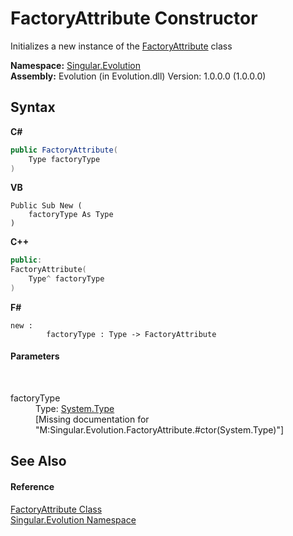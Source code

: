 # FactoryAttribute Constructor 
 

Initializes a new instance of the <a href="54d66747-3cb1-3e62-cb29-f8593b6e0fa4">FactoryAttribute</a> class

**Namespace:**&nbsp;<a href="acedf244-963b-8088-a668-8d116860929d">Singular.Evolution</a><br />**Assembly:**&nbsp;Evolution (in Evolution.dll) Version: 1.0.0.0 (1.0.0.0)

## Syntax

**C#**<br />
``` C#
public FactoryAttribute(
	Type factoryType
)
```

**VB**<br />
``` VB
Public Sub New ( 
	factoryType As Type
)
```

**C++**<br />
``` C++
public:
FactoryAttribute(
	Type^ factoryType
)
```

**F#**<br />
``` F#
new : 
        factoryType : Type -> FactoryAttribute
```


#### Parameters
&nbsp;<dl><dt>factoryType</dt><dd>Type: <a href="http://msdn2.microsoft.com/en-us/library/42892f65" target="_blank">System.Type</a><br />\[Missing <param name="factoryType"/> documentation for "M:Singular.Evolution.FactoryAttribute.#ctor(System.Type)"\]</dd></dl>

## See Also


#### Reference
<a href="54d66747-3cb1-3e62-cb29-f8593b6e0fa4">FactoryAttribute Class</a><br /><a href="acedf244-963b-8088-a668-8d116860929d">Singular.Evolution Namespace</a><br />